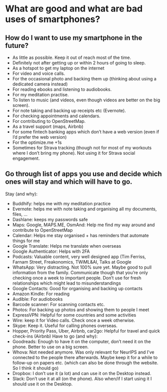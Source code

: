 # What are good and what are bad uses of smartphones?

## How do I want to use my smartphone in the future?
* As little as possible. Keep it out of reach most of the time.
* Definitely not after getting up or within 2 hours of going to sleep.
* As a hotspot to get my laptop on the internet
* For video and voice calls.
* For the occasional photo and backing them up (thinking about using a dedicated camera instead)
* For reading ebooks and listening to audiobooks.
* For my meditation practise.
* To listen to music (and videos, even though videos are better on the big screen).
* For note taking and backing up receipts etc (Evernote).
* For checking appointments and calendars.
* For contributing to OpenStreetMap.
* As a travel support (maps, Airbnb)
* For some fintech banking apps which don’t have a web version (even if I’d prefer the web version)
* For the optimize.me +1s
* Sometimes for Strava tracking (though not for most of my workouts where I don’t bring my phone). Not using it for Strava social engagement.



## Go through list of apps you use and decide which ones will stay and which will have to go.
Stay (and why):
* Buddhify: helps me with my meditation practice
* Evernote: helps me with note taking and organising all my documents, files, ...
* Dashlane: keeps my passwords safe
* Maps: Google, MAPS.ME, OsmAnd: Help me find my way around and contribute to OpenStreetMap
* Calendar: Helps me stay organised + has reminders that automate things for me
* Google Translate: Helps me translate when overseas
* Google Authenticator: Helps with 2FA
* Podcasts: Valuable content, very well designed app (Tim Ferriss, Farnam Street, Freakonomics, TWiML&AI, Talks at Google
* WhatsApp: Very distracting. Not 100% sure yet. Maybe good to pull information from the family. Communicate though that you’re only checking once a week to important people. Don’t use for fresh relationships which might lead to misunderstandings
* Google Contacts: Good for organising and backing up contacts
* Amazon Kindle: For reading
* Audible: For audiobooks
* Barcode scanner: For scanning contacts etc.
* Photos: For backing up photos and showing them to people I meet
* ExpressVPN: Helpful for some countries and some activities
* Wire: keep it for Video calls. Check once a week otherwise.
* Skype: Keep it. Useful for calling phones overseas.
* Hopper, Priority Pass, Uber, Airbnb, car2go: Helpful for travel and quick check-ins (Airbnb)
Have to go (and why):
* Goodreads: Enough to have it on the computer, don’t need it on the phone. Better to use on a big screen.
* Whova: Not needed anymore. Was only relevant for NeurIPS and I’ve connected to the people there afterwards. Maybe keep it for a while to follow-up on papers etc. (which can also be done through the website. So I think it should go)
* Dropbox: I don’t use it (a lot) and can use it on the Desktop instead.
* Slack: Don’t use it at all (on the phone). Also when/if I start using it I should use it on the Desktop.

